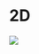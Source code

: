 <h1>2D</h1>

<p><img align="center" src="https://github.com/2DJoker/2DJoker/assets/109986015/561fba84-6dc4-4f10-a65e-89ba56e2631d"/></p>
